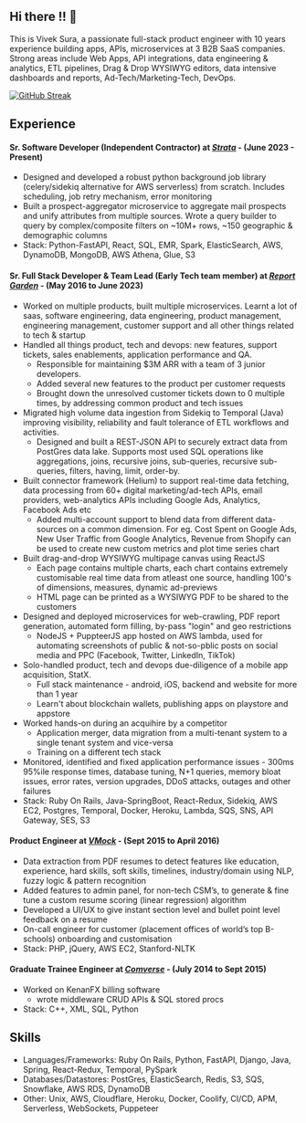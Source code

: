 ## Hi there !! 👋

This is Vivek Sura, a passionate full-stack product engineer with 10 years experience building apps, APIs, microservices at 3 B2B SaaS companies. Strong areas include Web Apps, API integrations, data engineering & analytics, ETL pipelines, Drag & Drop WYSIWYG editors, data intensive dashboards and reports, Ad-Tech/Marketing-Tech, DevOps.  

  [![GitHub Streak](https://streak-stats.demolab.com?user=viveksura&theme=catppuccin-macchiato&hide_border=true&date_format=j%20M%5B%20Y%5D)](https://git.io/streak-stats)


## Experience

#### Sr. Software Developer (Independent Contractor) at **_[Strata](https://gostrata.com/)_** - (June 2023 - Present)
- Designed and developed a robust python background job library (celery/sidekiq alternative for AWS serverless) from scratch. Includes scheduling, job retry mechanism, error monitoring
- Built a prospect-aggregator microservice to aggregate mail prospects and unify attributes from multiple sources. Wrote a query builder to query by complex/composite filters on ~10M+ rows, ~150 geographic & demographic columns
- Stack: Python-FastAPI, React, SQL, EMR, Spark, ElasticSearch, AWS, DynamoDB, MongoDB, AWS Athena, Glue, S3

#### Sr. Full Stack Developer & Team Lead (Early Tech team member) at **_[Report Garden](https://reportgarden.com/)_** - (May 2016 to June 2023)
- Worked on multiple products, built multiple microservices. Learnt a lot of saas, software engineering, data engineering, product management, engineering management, customer support and all other things related to tech & startup
- Handled all things product, tech and devops: new features, support tickets, sales enablements, application performance and QA.
  - Responsible for maintaining $3M ARR with a team of 3 junior developers.
  - Added several new features to the product per customer requests
  - Brought down the unresolved customer tickets down to 0 multiple times, by addressing common product and tech issues
- Migrated high volume data ingestion from Sidekiq to Temporal (Java) improving visibility, reliability and fault tolerance of ETL workflows and activities.
    - Designed and built a REST-JSON API to securely extract data from PostGres data lake. Supports most used SQL operations like aggregations, joins, recursive joins, sub-queries, recursive sub-queries, filters, having, limit, order-by.
- Built connector framework (Helium) to support real-time data fetching, data processing from 60+ digital marketing/ad-tech APIs, email providers, web-analytics APIs including Google Ads, Analytics, Facebook Ads etc
    - Added multi-account support to blend data from different data-sources on a common dimension. For eg. Cost Spent on Google Ads, New User Traffic from Google Analytics, Revenue from Shopify can be used to create new custom metrics and plot time series chart
- Built drag-and-drop WYSIWYG multipage canvas using ReactJS
    - Each page contains multiple charts, each chart contains extremely customisable real time data from atleast one source, handling 100's of dimensions, measures, dynamic ad-previews
    - HTML page can be printed as a WYSIWYG PDF to be shared to the customers
- Designed and deployed microservices for web-crawling, PDF report generation, automated form filling, by-pass "login" and geo restrictions
    - NodeJS + PuppteerJS app hosted on AWS lambda, used for automating screenshots of public & not-so-pblic posts on social media and PPC (Facebook, Twitter, LinkedIn, TikTok)
- Solo-handled product, tech and devops due-diligence of a mobile app acquisition, StatX. 
    - Full stack maintenance - android, iOS, backend and website for more than 1 year
    - Learn't about blockchain wallets, publishing apps on playstore and appstore
- Worked hands-on during an acquihire by a competitor
    - Application merger, data migration from a multi-tenant system to a single tenant system and vice-versa
    - Training on a different tech stack
- Monitored, identified and fixed application performance issues - 300ms 95%ile response times, database tuning, N+1 queries, memory bloat issues, error rates, version upgrades, DDoS attacks, outages and other failures
- Stack: Ruby On Rails, Java-SpringBoot, React-Redux, Sidekiq, AWS EC2, Postgres, Temporal, Docker, Heroku, Lambda, SQS, SNS, API Gateway, SES, S3 

#### Product Engineer at **_[VMock](https://vmock.com/)_** - (Sept 2015 to April 2016)
- Data extraction from PDF resumes to detect features like education, experience, hard skills, soft skills, timelines, industry/domain using NLP, fuzzy logic & pattern recognition
- Added features to admin panel, for non-tech CSM’s, to generate & fine tune a custom resume scoring (linear regression) algorithm
- Developed a UI/UX to give instant section level and bullet point level feedback on a resume
- On-call engineer for customer (placement offices of world’s top B-schools) onboarding and customisation
- Stack: PHP, jQuery, AWS EC2, Stanford-NLTK
 
#### Graduate Trainee Engineer at **_[Comverse](https://comverse.com/)_** - (July 2014 to Sept 2015)
- Worked on KenanFX billing software
  - wrote middleware CRUD APIs & SQL stored procs
- Stack: C++, XML, SQL, Python
 
## Skills
- Languages/Frameworks: Ruby On Rails, Python, FastAPI, Django, Java, Spring,  React-Redux, Temporal, PySpark
- Databases/Datastores: PostGres, ElasticSearch, Redis, S3, SQS, Snowflake, AWS RDS, DynamoDB
- Other: Unix, AWS, Cloudflare, Heroku, Docker, Coolify, CI/CD, APM, Serverless, WebSockets, Puppeteer
